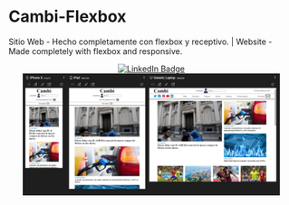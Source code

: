 # Cambi-Flexbox
Sitio Web - Hecho completamente con flexbox y receptivo. | Website - Made completely with flexbox and responsive.

<div align="center">
  <a href="https://cambi.netlify.app/" target="_blank">
    <img src="https://img.shields.io/badge/Cambi%20Web-blue?style=for-the-badge" alt="LinkedIn Badge" width="250px" height="68px"/>
  </a>
  <img src="https://github.com/osvaldotws/fotos-de-proyectos/blob/50a97368a11db54fce133614ce515286e45d6421/cambi%20-%20responsive.jpeg" alt="Cambi - Flexbox" width="90%"/>
</div>
